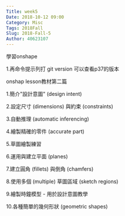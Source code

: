 ```yaml
---
Title: week5
Date: 2018-10-12 09:00
Category: Misc
Tags: 2018Fall
Slug: 2018-Fall-5
Author: 40623107
---
```

學習onshape
<!-- PELICAN_END_SUMMARY -->
1.再命令提示列打 git version 可以查看p37的版本

onshap lesson教材第二篇

1.簡介"設計意圖" (design intent)

2.設定尺寸 (dimensions) 與約束 (constraints)

3.自動推理 (automatic inferencing)

4.繪製精確的零件 (accurate part)

5.草圖繪製練習

6.運用與建立平面 (planes)

7.建立圓角 (fillets) 與倒角 (chamfers)

8.使用多個 (multiple) 草圖區域 (sketch regions)

9.繪製時鐘模型 - 用於設計意圖教學

10.各種簡單的幾何形狀 (geometric shapes) 